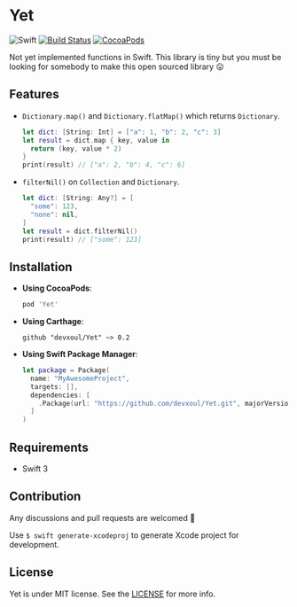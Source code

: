 # Yet

![Swift](https://img.shields.io/badge/Swift-3.0-orange.svg)
[![Build Status](https://travis-ci.org/devxoul/Yet.svg?branch=master)](https://travis-ci.org/devxoul/Yet)
[![CocoaPods](http://img.shields.io/cocoapods/v/Yet.svg)](https://cocoapods.org/pods/Yet)

Not yet implemented functions in Swift. This library is tiny but you must be looking for somebody to make this open sourced library 😛

## Features

* `Dictionary.map()` and `Dictionary.flatMap()` which returns `Dictionary`.

    ```swift
    let dict: [String: Int] = ["a": 1, "b": 2, "c": 3]
    let result = dict.map { key, value in
      return (key, value * 2)
    }
    print(result) // ["a": 2, "b": 4, "c": 6]
    ```

* `filterNil()` on `Collection` and `Dictionary`.

    ```swift
    let dict: [String: Any?] = [
      "some": 123,
      "none": nil,
    ]
    let result = dict.filterNil()
    print(result) // ["some": 123]
    ```

## Installation

* **Using CocoaPods**:

    ```ruby
    pod 'Yet'
    ```

* **Using Carthage**:

    ```
    github "devxoul/Yet" ~> 0.2
    ```

* **Using Swift Package Manager**:

    ```swift
    let package = Package(
      name: "MyAwesomeProject",
      targets: [],
      dependencies: [
        .Package(url: "https://github.com/devxoul/Yet.git", majorVersion: 0)
      ]
    )
    ```

## Requirements

* Swift 3

## Contribution

Any discussions and pull requests are welcomed 💖

Use `$ swift generate-xcodeproj` to generate Xcode project for development.

## License

Yet is under MIT license. See the [LICENSE](LICENSE) for more info.
